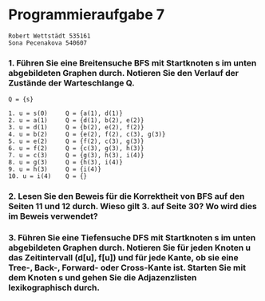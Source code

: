 # Programmieraufgabe 7
    Robert Wettstädt 535161
    Sona Pecenakova 540607

### 1. Führen Sie eine Breitensuche BFS mit Startknoten s im unten abgebildeten Graphen durch. Notieren Sie den Verlauf der Zustände der Warteschlange Q.
```
Q = {s}

1. u = s(0)		Q = {a(1), d(1)}
2. u = a(1)		Q = {d(1), b(2), e(2)}
3. u = d(1)		Q = {b(2), e(2), f(2)}
4. u = b(2)		Q = {e(2), f(2), c(3), g(3)}
5. u = e(2)		Q = {f(2), c(3), g(3)}
6. u = f(2)		Q = {c(3), g(3), h(3)}
7. u = c(3)		Q = {g(3), h(3), i(4)}
8. u = g(3)		Q = {h(3), i(4)}
9. u = h(3)		Q = {i(4)}
10. u = i(4)	Q = {}
```


### 2. Lesen Sie den Beweis für die Korrektheit von BFS auf den Seiten 11 und 12 durch. Wieso gilt 3. auf Seite 30? Wo wird dies im Beweis verwendet?

### 3. Führen Sie eine Tiefensuche DFS mit Startknoten s im unten abgebildeten Graphen durch. Notieren Sie für jeden Knoten u das Zeitintervall (d[u], f[u]) und für jede Kante, ob sie eine Tree-, Back-, Forward- oder Cross-Kante ist. Starten Sie mit dem Knoten s und gehen Sie die Adjazenzlisten lexikographisch durch.
